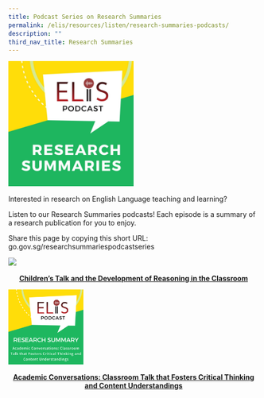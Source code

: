 ```yaml
---
title: Podcast Series on Research Summaries
permalink: /elis/resources/listen/research-summaries-podcasts/
description: ""
third_nav_title: Research Summaries
---
```

<img src="/images/photo_2021-06-22_15-09-40.jpg" 
     style="width:50%">
		 
Interested in research on English Language teaching and learning?  
  
Listen to our Research Summaries podcasts! Each episode is a summary of a research publication for you to enjoy.  
  
Share this page by copying this short URL: go.gov.sg/researchsummariespodcastseries

<p><a href="/elis/resources/listen/research-summaries-podcasts/childrens-talk-and-reasoning/">
<img src="/images/Children’s%20Talk%20and%20the%20Development%20of%20Reasoning%20in%20the%20Classroom.png" style="width:30%">
<center><b>Children’s Talk and the Development of Reasoning in the Classroom</b></center>
</a></p>

<p><a href="/elis/resources/listen/research-summaries-podcasts/academic-conversations/">
<img src="/images/Academic%20Conversations.png" style="width:30%">
<center><b>Academic Conversations: Classroom Talk that Fosters Critical Thinking and Content Understandings</b></center>
</a></p>
